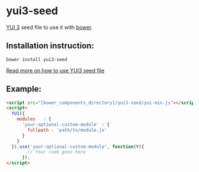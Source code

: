 # yui3-seed

[YUI 3](https://github.com/yui/yui3) seed file to use it with [bower](http://bower.io/).

## Installation instruction:

`bower install yui3-seed`

[Read more on how to use YUI3 seed file](http://yuilibrary.com/yui/docs/yui/#getting-started)

## Example:

```html
<script src="[bower_components_directory]/yui3-seed/yui-min.js"></script>
<script>
  YUI({
    modules   : {
      'your-optional-custom-module' : {
        fullpath : 'path/to/module.js'
      }
    }
  }).use('your-optional-custom-module', function(Y){
        // Your code goes here
      });
</script>
```
